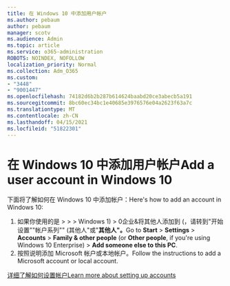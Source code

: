 ```yaml
---
title: 在 Windows 10 中添加用户帐户
ms.author: pebaum
author: pebaum
manager: scotv
ms.audience: Admin
ms.topic: article
ms.service: o365-administration
ROBOTS: NOINDEX, NOFOLLOW
localization_priority: Normal
ms.collection: Adm_O365
ms.custom:
- "3448"
- "9001447"
ms.openlocfilehash: 74182d6b2b287b614624baabd20ce3abecb5a191
ms.sourcegitcommit: 8bc60ec34bc1e40685e3976576e04a2623f63a7c
ms.translationtype: MT
ms.contentlocale: zh-CN
ms.lasthandoff: 04/15/2021
ms.locfileid: "51822301"
---
```

# <a name="add-a-user-account-in-windows-10"></a><span data-ttu-id="b3dd9-102">在 Windows 10 中添加用户帐户</span><span class="sxs-lookup"><span data-stu-id="b3dd9-102">Add a user account in Windows 10</span></span>

<span data-ttu-id="b3dd9-103">下面将了解如何在 Windows 10 中添加帐户：</span><span class="sxs-lookup"><span data-stu-id="b3dd9-103">Here's how to add an account in Windows 10:</span></span>

1. <span data-ttu-id="b3dd9-104">如果你使用的是  >    >    >   Windows 1) > 0企业&将其他人添加到 (，请转到"开始设置""帐户系列"" (其他人"或"**其他人"。**</span><span class="sxs-lookup"><span data-stu-id="b3dd9-104">Go to **Start** > **Settings** > **Accounts** > **Family & other people** (or **Other people**, if you're using Windows 10 Enterprise) > **Add someone else to this PC**.</span></span>
2. <span data-ttu-id="b3dd9-105">按照说明添加 Microsoft 帐户或本地帐户。</span><span class="sxs-lookup"><span data-stu-id="b3dd9-105">Follow the instructions to add a Microsoft account or local account.</span></span>

[<span data-ttu-id="b3dd9-106">详细了解如何设置帐户</span><span class="sxs-lookup"><span data-stu-id="b3dd9-106">Learn more about setting up accounts</span></span>](https://support.microsoft.com/help/17197/)